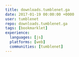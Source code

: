 ```yaml
---
title: downloads.tumblenet.ga
date: 2017-01-19 00:00:00 +0000
user: tumblenet
repo: downloads.tumblenet.ga
tags: [bookmarklet]
experience:
  languages: [js]
  platforms: [web]
  communities: [tumblenet]
---
```

